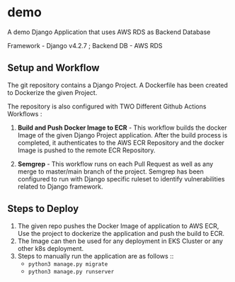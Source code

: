 # demo

A demo Django Application that uses AWS RDS as Backend Database 

Framework - Django v4.2.7  ; Backend DB - AWS RDS



## Setup and Workflow

The git repository contains a Django Project. 
A Dockerfile has been created to Dockerize the given Project.

The repository is also configured with TWO Different Github Actions Workflows :

1. **Build and Push Docker Image to ECR** - This workflow builds the docker Image of the given Django Project application. After the build process is completed, it authenticates to the AWS ECR Repository and the docker Image is pushed to the remote ECR Repository.

2. **Semgrep** - This workflow runs on each Pull Request as well as any merge to master/main branch of the project. Semgrep has been configured to run with Django specific ruleset to identify vulnerabilities related to Django framework.



## Steps to Deploy

1. The given repo pushes the Docker Image of application to AWS ECR, Use the project to dockerize the application and push the build to ECR.
2. The Image can then be used for any deployment in EKS Cluster or any other k8s deployment.
3. Steps to manually run the application are as follows ::
     - `python3 manage.py migrate`
     - `python3 manage.py runserver`

   



